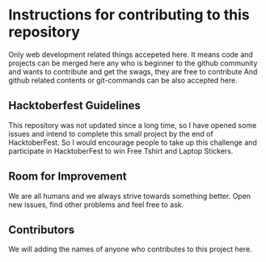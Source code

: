 # Instructions for contributing to this repository

Only web development related things accepeted here. 
It means code and projects can be merged here any who is beginner to the github community and wants to contribute and get the swags, they are free to contribute And github related contents or git-commands can be also accepted here.


## Hacktoberfest Guidelines

This repository was not updated since a long time, so I have opened some issues and intend to complete this small project by the end of HacktoberFest. So I would encourage people to take up this challenge and participate in HacktoberFest to win Free Tshirt and Laptop Stickers.


## Room for Improvement

We are all humans and we always strive towards something better. Open new issues, find other problems and feel free to ask.

## Contributors

We will adding the names of anyone who contributes to this project here.
